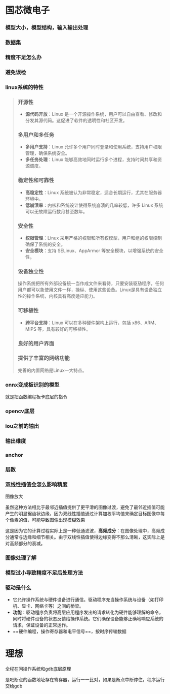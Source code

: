 # **国芯微电子**

### 模型大小，模型结构，输入输出处理

### 数据集

### 精度不足怎么办

### 避免误检

### linux系统的特性

> ###  开源性
>
> - **源代码开放**：Linux 是一个开源操作系统，用户可以自由查看、修改和分发其源代码。这促进了软件的透明性和社区开发。
>
> ### 多用户和多任务
>
> - **多用户支持**：Linux 允许多个用户同时登录和使用系统，支持用户权限管理，确保系统安全。
> - **多任务处理**：Linux 能够高效地同时运行多个进程，支持时间共享和资源调度。
>
> ### **稳定性和可靠性**
>
> - **高稳定性**：Linux 系统被认为非常稳定，适合长期运行，尤其在服务器环境中。
> - **低崩溃率**：内核和系统设计使得系统崩溃的几率较低，许多 Linux 系统可以无故障运行数月甚至数年。
>
> ### 安全性
>
> - **权限管理**：Linux 采用严格的权限和所有权模型，用户和组的权限控制确保了系统的安全。
> - **安全模块**：支持 SELinux、AppArmor 等安全模块，以增强系统的安全性。
>
> ### 设备独立性
>
> 操作系统把所有外部设备统一当作成文件来看待，只要安装驱劢程序，任何用户都可以象使用文件一样，操纵、使用这些设备。Linux是具有设备独立性的操作系统，内核具有高度适应能力。
>
> ### 可移植性
>
> - **跨平台支持**：Linux 可以在多种硬件架构上运行，包括 x86、ARM、MIPS 等，具有较好的可移植性。
>
> ### 良好的用户界面
>
> 
>
> ###  提供了丰富的网络功能
>
> 完善的内置网络是Linux一大特点。





### onnx变成板识别的模型

就是把函数编程板卡底层的指令

### opencv底层



### iou之前的输出

### 输出维度

### anchor

### 层数

### 双线性插值会怎么影响精度  

图像放大

虽然这种方法相比于最邻近插值提供了更平滑的图像过渡，避免了最邻近插值可能产生的明显锯齿状边缘，因为双线性插值通过计算加权平均值来确定目标图像中每个像素的值，可能导致图像出现模糊效果

这是因为它的计算过程实际上是一种低通滤波，**高频成分**：在图像处理中，高频成分通常与边缘和细节相关。由于双线性插值使得边缘变得不那么清晰，这实际上是对高频部分的衰减。



### 图像处理了解

### 模型过小导致精度不足后处理方法

### 驱动是什么

- 它允许操作系统与硬件设备进行通信。驱动程序充当操作系统与设备（如打印机、显卡、网络卡等）之间的桥梁。
- **功能**：驱动程序负责将高层应用程序发出的请求转化为硬件能够理解的命令，同时将硬件设备的状态反馈给操作系统。它们确保设备能够正确地响应系统的请求，保证设备的正常运作。
- ==硬件编程，操作寄存器和电平信号==，按时序传输数据

# 理想

全程在问操作系统和gdb底层原理

是吧断点的函数地址存在寄存器，运行一一比对，如果是断点中断停住，程序运行交给gdb

